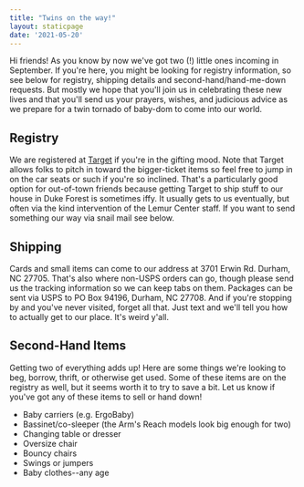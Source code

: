 ```yaml
---
title: "Twins on the way!"
layout: staticpage
date: '2021-05-20'
---
```

Hi friends! As you know by now we've got two (!) little ones incoming in September. If you're here, you might be looking for registry information, so see below for registry, shipping details and second-hand/hand-me-down requests. But mostly we hope that you'll join us in celebrating these new lives and that you'll send us your prayers, wishes, and judicious advice as we prepare for a twin tornado of baby-dom to come into our world.

## Registry

We are registered at [Target](https://www.target.com/gift-registry/giftgiver?registryId=4b43035870a14e3fb5bb9dd1fd284808&lnk=registry_custom_url) if you're in the gifting mood. Note that Target allows folks to pitch in toward the bigger-ticket items so feel free to jump in on the car seats or such if you're so inclined. That's a particularly good option for out-of-town friends because getting Target to ship stuff to our house in Duke Forest is sometimes iffy. It usually gets to us eventually, but often via the kind intervention of the Lemur Center staff. If you want to send something our way via snail mail see below.

## Shipping

Cards and small items can come to our address at 3701 Erwin Rd. Durham, NC 27705. That's also where non-USPS orders can go, though please send us the tracking information so we can keep tabs on them. Packages can be sent via USPS to PO Box 94196, Durham, NC 27708. And if you're stopping by and you've never visited, forget all that. Just text and we'll tell you how to actually get to our place. It's weird y'all.

## Second-Hand Items

Getting two of everything adds up! Here are some things we're looking to beg, borrow, thrift, or otherwise get used. Some of these items are on the registry as well, but it seems worth it to try to save a bit. Let us know if you've got any of these items to sell or hand down!

* Baby carriers (e.g. ErgoBaby)
* Bassinet/co-sleeper (the Arm's Reach models look big enough for two)
* Changing table or dresser
* Oversize chair
* Bouncy chairs
* Swings or jumpers
* Baby clothes--any age